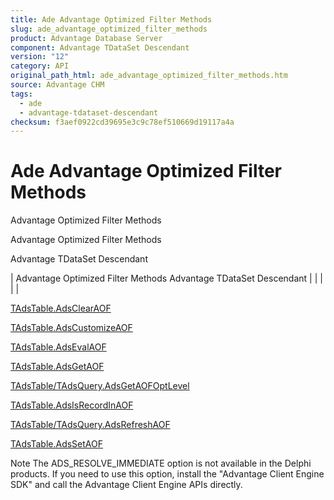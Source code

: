 ```yaml
---
title: Ade Advantage Optimized Filter Methods
slug: ade_advantage_optimized_filter_methods
product: Advantage Database Server
component: Advantage TDataSet Descendant
version: "12"
category: API
original_path_html: ade_advantage_optimized_filter_methods.htm
source: Advantage CHM
tags:
  - ade
  - advantage-tdataset-descendant
checksum: f3aef0922cd39695e3c9c78ef510669d19117a4a
---
```


# Ade Advantage Optimized Filter Methods

Advantage Optimized Filter Methods

Advantage Optimized Filter Methods

Advantage TDataSet Descendant

| Advantage Optimized Filter Methods  Advantage TDataSet Descendant |  |  |  |  |

[TAdsTable.AdsClearAOF](ade_adsclearaof.md)

[TAdsTable.AdsCustomizeAOF](ade_adscustomizeaof.md)

[TAdsTable.AdsEvalAOF](ade_adsevalaof.md)

[TAdsTable.AdsGetAOF](ade_adsgetaof.md)

[TAdsTable/TAdsQuery.AdsGetAOFOptLevel](ade_adsgetaofoptlevel.md)

[TAdsTable.AdsIsRecordInAOF](ade_adsisrecordinaof.md)

[TAdsTable/TAdsQuery.AdsRefreshAOF](ade_adsrefreshaof.md)

[TAdsTable.AdsSetAOF](ade_adssetaof.md)

Note The ADS\_RESOLVE\_IMMEDIATE option is not available in the Delphi products. If you need to use this option, install the "Advantage Client Engine SDK" and call the Advantage Client Engine APIs directly.

